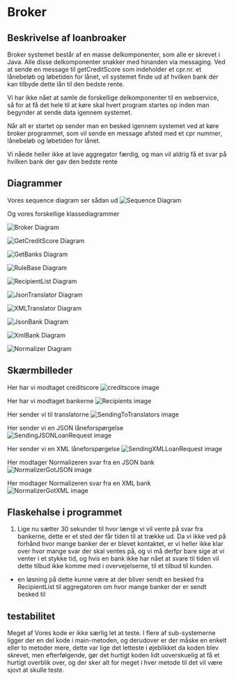 # Broker

## Beskrivelse af loanbroaker

Broker systemet består af en masse delkomponenter, som alle er skrevet i Java.
Alle disse delkomponenter snakker med hinanden via messaging.
Ved at sende en message til getCreditScore som indeholder et cpr.nr. et lånebeløb og løbetiden for lånet, 
vil systemet finde ud af hvilken bank der kan tilbyde dette lån til den bedste rente.

Vi har ikke nået at samle de forskellige delkomponenter til en webservice, så for at få det hele til at køre skal hvert program startes op inden man begynder at sende data igennem systemet.

Når alt er startet op sender man en besked igennem systemet ved at køre broker programmet, som vil sende en message afsted med et cpr nummer, lånebeløb og løbetiden for lånet. 

Vi nåede heller ikke at lave aggregator færdig, og man vil aldrig få et svar på hvilken bank der gav den bedste rente

## Diagrammer

Vores sequence diagram ser sådan ud
![Sequence Diagram](https://github.com/pilgaard/Broker/blob/master/diagrammer/Sequence%20diagram.png)

Og vores forskellige klassediagrammer

![Broker Diagram](https://github.com/pilgaard/Broker/blob/master/diagrammer/Broker.png)

![GetCreditScore Diagram](https://github.com/pilgaard/Broker/blob/master/diagrammer/GetCreditScore.png)

![GetBanks Diagram](https://github.com/pilgaard/Broker/blob/master/diagrammer/GetBanks.png)

![RuleBase Diagram](https://github.com/pilgaard/Broker/blob/master/diagrammer/RuleBase.png)

![RecipientList Diagram](https://github.com/pilgaard/Broker/blob/master/diagrammer/RecipientList.png)

![JsonTranslator Diagram](https://github.com/pilgaard/Broker/blob/master/diagrammer/JsonTranslator.png)

![XMLTranslator Diagram](https://github.com/pilgaard/Broker/blob/master/diagrammer/XMLTranslator.png)

![JsonBank Diagram](https://github.com/pilgaard/Broker/blob/master/diagrammer/JsonBank.png)

![XmlBank Diagram](https://github.com/pilgaard/Broker/blob/master/diagrammer/XmlBank.png)

![Normalizer Diagram](https://github.com/pilgaard/Broker/blob/master/diagrammer/Normalizer.png)

## Skærmbilleder

Her har vi modtaget creditscore
![creditscore image](https://github.com/pilgaard/Broker/blob/master/Images/1GotCreditScore.png)

Her har vi modtaget bankerne
![Recipients image](https://github.com/pilgaard/Broker/blob/master/Images/2GotRecipients.png)

Her sender vi til translatorne 
![SendingToTranslators image](https://github.com/pilgaard/Broker/blob/master/Images/3SendingToTranslators.png)

Her sender vi en JSON låneforspørgelse  
![SendingJSONLoanRequest image](https://github.com/pilgaard/Broker/blob/master/Images/4RecievedAndSendingJSONLoanRequest.png)

Her sender vi en XML låneforspørgelse
![SendingXMLLoanRequest image](https://github.com/pilgaard/Broker/blob/master/Images/4SendingXMLLoanRequest.png)

Her modtager Normalizeren svar fra en JSON bank
![NormalizerGotJSON image](https://github.com/pilgaard/Broker/blob/master/Images/5NormalizerGotJSONLoanResponse.png)

Her modtager Normalizeren svar fra en XML bank
![NormalizerGotXML image](https://github.com/pilgaard/Broker/blob/master/Images/5NormalizerGotXMLLoanResponse.png)


## Flaskehalse i programmet

1. Lige nu sætter 30 sekunder til hvor længe vi vil vente på svar fra bankerne, dette er et sted der får tiden til at trække ud. Da vi ikke ved på forhånd hvor mange banker der er blevet kontaktet, er vi heller ikke klar over hvor mange svar der skal ventes på, og vi må derfpr bare sige at vi venter i et stykke tid, og hvis en bank ikke har nået at svare til tiden vil dette tilbud ikke komme med i overvejelserne, til et tilbud til kunden.

  - en løsning på dette kunne være at der bliver sendt en besked fra RecipientList til aggregatoren om hvor mange banker der er sendt besked til
 
## testabilitet

Meget af Vores kode er ikke særlig let at teste. I flere af sub-systemerne ligger der en del kode i main-metoden, og derudover er der måske en enkelt eller to metoder mere, dette var lige det letteste i øjeblikket da koden blev skrevet, men efterfølgende, gør det hurtigt koden lidt uoverskuelig at få et hurtigt overblik over, og der sker alt for meget i hver metode til det vil være sjovt at skulle teste.
